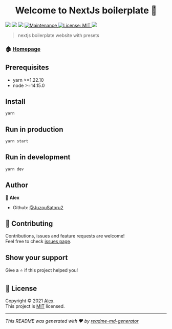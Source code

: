 <h1 align="center">Welcome to NextJs boilerplate 👋</h1>
<p>
  <img src="https://img.shields.io/github/package-json/v/JuzouSatoru2/NextJs-Boilerplate" />
  <img src="https://img.shields.io/badge/yarn-%3E%3D1.22.10-blue.svg" />
  <img src="https://img.shields.io/badge/node-%3E%3D14.15.0-blue.svg" />
  <a href="https://github.com/JuzouSatoru2/NextJs-Boilerplate/graphs/commit-activity" target="_blank">
    <img alt="Maintenance" src="https://img.shields.io/badge/Maintained%3F-yes-green.svg" />
  </a>
  <a href="https://github.com/JuzouSatoru2/NextJs-Boilerplate/blob/main/LICENSE" target="_blank">
    <img alt="License: MIT" src="https://img.shields.io/github/license/JuzouSatoru2/nextjs-boilerplate" />
  </a>
  <a href="https://www.codacy.com/manual/mccr4fthd/NextJs-Boilerplate?utm_source=github.com&amp;utm_medium=referral&amp;utm_content=JuzouSatoru2/NextJs-Boilerplate&amp;utm_campaign=Badge_Grade"><img src="https://app.codacy.com/project/badge/Grade/6caac38357384b81b636597d9a386621"/></a>
</p>

> nextjs boilerplate website with presets

### 🏠 [Homepage](https://github.com/JuzouSatoru2/NextJs-Boilerplate#readme)

## Prerequisites

- yarn >=1.22.10
- node >=14.15.0

## Install

```sh
yarn
```

## Run in production

```sh
yarn start
```

## Run in development

```sh
yarn dev
```

## Author

👤 **Alex**

* Github: [@JuzouSatoru2](https://github.com/JuzouSatoru2)

## 🤝 Contributing

Contributions, issues and feature requests are welcome!<br />Feel free to check [issues page](https://github.com/JuzouSatoru2/NextJs-Boilerplate/issues). 

## Show your support

Give a ⭐️ if this project helped you!

## 📝 License

Copyright © 2021 [Alex](https://github.com/JuzouSatoru2).<br />
This project is [MIT](https://github.com/JuzouSatoru2/NextJs-Boilerplate/blob/main/LICENSE) licensed.

***
_This README was generated with ❤️ by [readme-md-generator](https://github.com/kefranabg/readme-md-generator)_